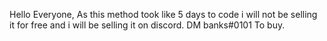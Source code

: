 Hello Everyone, As this method took like 5 days to code i will not be selling it for free and i will be selling it on discord. DM banks#0101 To buy.
